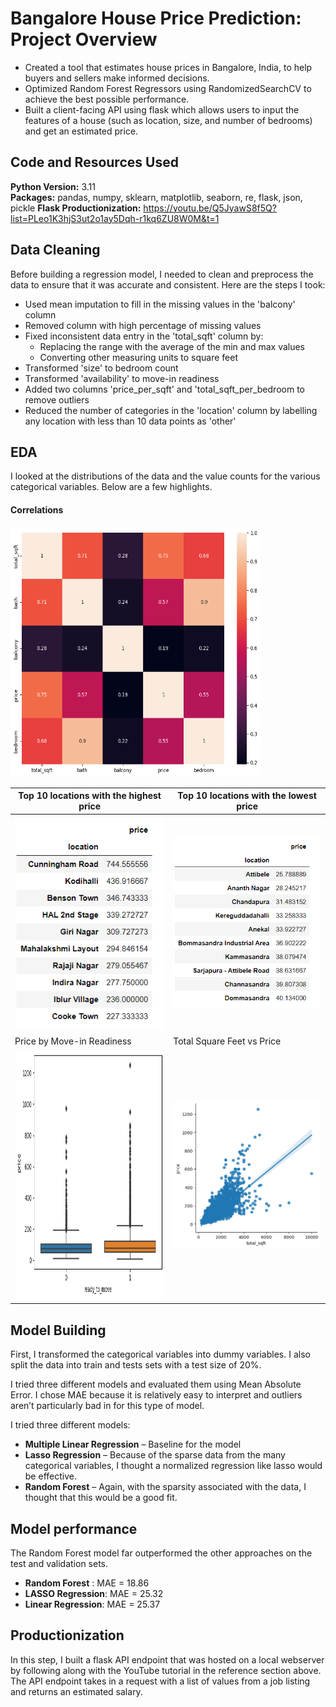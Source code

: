 # Bangalore House Price Prediction: Project Overview
* Created a tool that estimates house prices in Bangalore, India, to help buyers and sellers make informed decisions.
* Optimized Random Forest Regressors using RandomizedSearchCV to achieve the best possible performance. 
* Built a client-facing API using flask which allows users to input the features of a house (such as location, size, and number of bedrooms) and get an estimated price. 

## Code and Resources Used 
**Python Version:** 3.11  
**Packages:** pandas, numpy, sklearn, matplotlib, seaborn, re, flask, json, pickle
**Flask Productionization:** https://youtu.be/Q5JyawS8f5Q?list=PLeo1K3hjS3ut2o1ay5Dqh-r1kq6ZU8W0M&t=1


## Data Cleaning
Before building a regression model, I needed to clean and preprocess the data to ensure that it was accurate and consistent. Here are the steps I took:

* Used mean imputation to fill in the missing values in the 'balcony' column
* Removed column with high percentage of missing values
* Fixed inconsistent data entry in the 'total_sqft' column by: 
    * Replacing the range with the average of the min and max values
    * Converting other measuring units to square feet
* Transformed 'size' to bedroom count
* Transformed 'availability' to move-in readiness
* Added two columns 'price_per_sqft' and 'total_sqft_per_bedroom to remove outliers
* Reduced the number of categories in the 'location' column by labelling any location with less than 10 data points as 'other'

## EDA
I looked at the distributions of the data and the value counts for the various categorical variables. Below are a few highlights.
#### Correlations
<img src="https://github.com/Gary0417/bangalore_hosue_price_prediction/blob/documentation/images/correlation_visual.png"  width="400" height="400">

| Top 10 locations with the highest price | Top 10 locations with the lowest price |
|-----------------------------------------|----------------------------------------|
| <img src="https://github.com/Gary0417/bangalore_hosue_price_prediction/blob/documentation/images/top_10_locations_with_highest_price.png" alt="Top 10 locations with the highest price" width="300"/> | <img src="https://github.com/Gary0417/bangalore_hosue_price_prediction/blob/documentation/images/top_10_locations_with_lowest_price.png" alt="Top 10 locations with the lowest price" width="360"/> |
| Price by Move-in Readiness | Total Square Feet vs Price |
|<img src="https://github.com/Gary0417/bangalore_hosue_price_prediction/blob/documentation/images/price_by_ready_to_move.png" alt="Price by Move-in Readiness" width="400" height="400"/>| <img src="https://github.com/Gary0417/bangalore_hosue_price_prediction/blob/documentation/images/total_sqft_vs_price.png" alt="Total Square Feet vs Price" width="400"/>



## Model Building 

First, I transformed the categorical variables into dummy variables. I also split the data into train and tests sets with a test size of 20%.   

I tried three different models and evaluated them using Mean Absolute Error. I chose MAE because it is relatively easy to interpret and outliers aren’t particularly bad in for this type of model.   

I tried three different models:
*	**Multiple Linear Regression** – Baseline for the model
*	**Lasso Regression** – Because of the sparse data from the many categorical variables, I thought a normalized regression like lasso would be effective.
*	**Random Forest** – Again, with the sparsity associated with the data, I thought that this would be a good fit. 

## Model performance
The Random Forest model far outperformed the other approaches on the test and validation sets. 
*	**Random Forest** : MAE = 18.86
*	**LASSO Regression**: MAE = 25.32
*	**Linear Regression**: MAE = 25.37

## Productionization 
In this step, I built a flask API endpoint that was hosted on a local webserver by following along with the YouTube tutorial in the reference section above. The API endpoint takes in a request with a list of values from a job listing and returns an estimated salary. 




